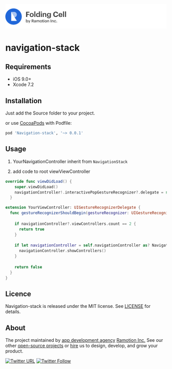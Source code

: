 ![header](./header.png)
# navigation-stack

## Requirements

- iOS 9.0+
- Xcode 7.2

## Installation

Just add the Source folder to your project.

or use [CocoaPods](https://cocoapods.org) with Podfile:
``` ruby
pod 'Navigation-stack', '~> 0.0.1'
```

## Usage

1) YourNavigationController inherit from `NavigationStack`

2) add code to root viewViewController

``` swift
override func viewDidLoad() {
    super.viewDidLoad()
    navigationController!.interactivePopGestureRecognizer?.delegate = self
  }
```

``` swift
extension YourViewController: UIGestureRecognizerDelegate {
  func gestureRecognizerShouldBegin(gestureRecognizer: UIGestureRecognizer) -> Bool {
    
    if navigationController?.viewControllers.count == 2 {
      return true
    }
    
    if let navigationController = self.navigationController as? NavigationStack {
      navigationController.showControllers()
    }
    
    return false
  }
}
```

## Licence

Navigation-stack is released under the MIT license.
See [LICENSE](./LICENSE) for details.


## About
The project maintained by [app development agency](https://ramotion.com?utm_source=gthb&utm_medium=special&utm_campaign=navigation-stack) [Ramotion Inc.](https://ramotion.com?utm_source=gthb&utm_medium=special&utm_campaign=foolding-cell)
See our other [open-source projects](https://github.com/ramotion) or [hire](https://ramotion.com?utm_source=gthb&utm_medium=special&utm_campaign=navigation-stack) us to design, develop, and grow your product.

[![Twitter URL](https://img.shields.io/twitter/url/http/shields.io.svg?style=social)](https://twitter.com/intent/tweet?text=https://github.com/ramotion/navigation-stack)
[![Twitter Follow](https://img.shields.io/twitter/follow/ramotion.svg?style=social)](https://twitter.com/ramotion)
